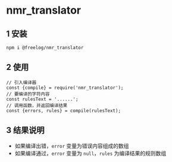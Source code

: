 # nmr_translator

## 1 安装

```
npm i @freelog/nmr_translator
```

## 2 使用

```
// 引入编译器
const {compile} = require('nmr_translator');
// 要编译的字符内容
const rulesText = '......';
// 调用函数，并返回编译结果
const {errors, rules} = compile(rulesText);
```

## 3 结果说明
- 如果编译出错，```error``` 变量为错误内容组成的数组
- 如果编译通过，```error``` 变量为 ```null```，```rules``` 为编译结果的规则数组